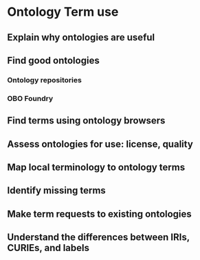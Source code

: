 # Ontology Term use

## Explain why ontologies are useful

## Find good ontologies

### Ontology repositories

### OBO Foundry

## Find terms using ontology browsers

## Assess ontologies for use: license, quality

## Map local terminology to ontology terms

## Identify missing terms

## Make term requests to existing ontologies

## Understand the differences between IRIs, CURIEs, and labels